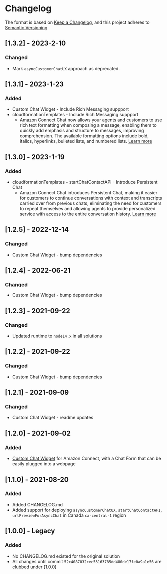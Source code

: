 # Changelog

The format is based on [Keep a Changelog](https://keepachangelog.com/en/1.0.0/),
and this project adheres to [Semantic Versioning](https://semver.org/spec/v2.0.0.html).

## [1.3.2] - 2023-2-10
### Changed
- Mark `asyncCustomerChatUX` approach as deprecated.

## [1.3.1] - 2023-1-23
### Added
- Custom Chat Widget - Include Rich Messaging suppport
- cloudformationTemplates - Include Rich Messaging suppport
  - Amazon Connect Chat now allows your agents and customers to use rich text formatting when composing a message, enabling them to quickly add emphasis and structure to messages, improving comprehension. The available formatting options include bold, italics, hyperlinks, bulleted lists, and numbered lists. [Learn more](https://docs.aws.amazon.com/connect/latest/adminguide/enable-text-formatting-chat.html)

## [1.3.0] - 2023-1-19
### Added
- cloudformationTemplates - startChatContactAPI - Introduce Persistent Chat
  - Amazon Connect Chat introduces Persistent Chat, making it easier for customers to continue conversations with context and transcripts carried over from previous chats, eliminating the need for customers to repeat themselves and allowing agents to provide personalized service with access to the entire conversation history. [Learn more](https://docs.aws.amazon.com/connect/latest/adminguide/chat-persistence.html)

## [1.2.5] - 2022-12-14
### Changed
- Custom Chat Widget - bump dependencies

## [1.2.4] - 2022-06-21
### Changed
- Custom Chat Widget - bump dependencies

## [1.2.3] - 2021-09-22
### Changed 
 - Updated runtime to `node14.x` in all solutions 

## [1.2.2] - 2021-09-22
### Changed
 - Custom Chat Widget - bump dependencies

## [1.2.1] - 2021-09-09
### Changed
 - Custom Chat Widget - readme updates


## [1.2.0] - 2021-09-02
### Added
 - [Custom Chat Widget](/customChatWidget/README.md) for Amazon Connect, with a Chat Form that can be easily plugged into a webpage


## [1.1.0] - 2021-08-20
### Added
- Added CHANGELOG.md
- Added support for deploying `asyncCustomerChatUX`, `startChatContactAPI`, `urlPreviewForAsyncChat` in Canada `ca-central-1` region

## [1.0.0] - Legacy
### Added
- No CHANGELOG.md existed for the original solution
- All changes until commit `52c4087032cec53163785dd480de17fe0a9a1e56` are clubbed under [1.0.0]
